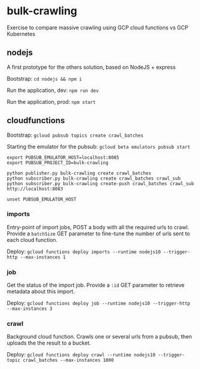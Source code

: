 # bulk-crawling

Exercise to compare massive crawling using GCP cloud functions vs GCP Kubernetes

## nodejs

A first prototype for the others solution, based on NodeJS + express

Bootstrap: `cd nodejs && npm i`

Run the application, dev: `npm run dev`

Run the application, prod: `npm start`

## cloudfunctions

Bootstrap: `gcloud pubsub topics create crawl_batches`

Starting the emulator for the pubsub: `gcloud beta emulators pubsub start`
```
export PUBSUB_EMULATOR_HOST=localhost:8085
export PUBSUB_PROJECT_ID=bulk-crawling
```
```
python publisher.py bulk-crawling create crawl_batches
python subscriber.py bulk-crawling create crawl_batches crawl_sub
python subscriber.py bulk-crawling create-push crawl_batches crawl_sub http://localhost:8083

unset PUBSUB_EMULATOR_HOST
```

### imports

Entry-point of import jobs, POST a body with all the required urls to crawl.
Provide a `batchSize` GET parameter to fine-tune the number of urls sent to each cloud function.

Deploy: `gcloud functions deploy imports --runtime nodejs10 --trigger-http --max-instances 1`

### job

Get the status of the import job. Provide a `:id` GET parameter to retrieve metadata about this import.

Deploy: `gcloud functions deploy job --runtime nodejs10 --trigger-http --max-instances 3`

### crawl

Background cloud function. Crawls one or several urls from a pubsub, then uploads the the result
to a bucket.

Deploy: `gcloud functions deploy crawl --runtime nodejs10 --trigger-topic crawl_batches --max-instances 1000`
